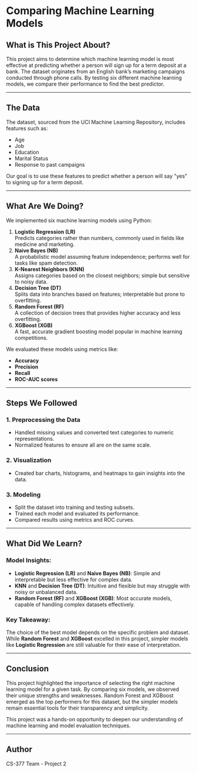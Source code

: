 # Comparing Machine Learning Models

## What is This Project About?
This project aims to determine which machine learning model is most effective at predicting whether a person will sign up for a term deposit at a bank. The dataset originates from an English bank’s marketing campaigns conducted through phone calls. By testing six different machine learning models, we compare their performance to find the best predictor.

---

## The Data
The dataset, sourced from the UCI Machine Learning Repository, includes features such as:
- Age
- Job
- Education
- Marital Status
- Response to past campaigns

Our goal is to use these features to predict whether a person will say "yes" to signing up for a term deposit.

---

## What Are We Doing?
We implemented six machine learning models using Python:
1. **Logistic Regression (LR)**  
   Predicts categories rather than numbers, commonly used in fields like medicine and marketing.
2. **Naive Bayes (NB)**  
   A probabilistic model assuming feature independence; performs well for tasks like spam detection.
3. **K-Nearest Neighbors (KNN)**  
   Assigns categories based on the closest neighbors; simple but sensitive to noisy data.
4. **Decision Tree (DT)**  
   Splits data into branches based on features; interpretable but prone to overfitting.
5. **Random Forest (RF)**  
   A collection of decision trees that provides higher accuracy and less overfitting.
6. **XGBoost (XGB)**  
   A fast, accurate gradient boosting model popular in machine learning competitions.

We evaluated these models using metrics like:
- **Accuracy**
- **Precision**
- **Recall**
- **ROC-AUC scores**

---

## Steps We Followed
### 1. Preprocessing the Data
- Handled missing values and converted text categories to numeric representations.
- Normalized features to ensure all are on the same scale.

### 2. Visualization
- Created bar charts, histograms, and heatmaps to gain insights into the data.

### 3. Modeling
- Split the dataset into training and testing subsets.
- Trained each model and evaluated its performance.
- Compared results using metrics and ROC curves.

---

## What Did We Learn?
### Model Insights:
- **Logistic Regression (LR)** and **Naive Bayes (NB)**: Simple and interpretable but less effective for complex data.
- **KNN** and **Decision Tree (DT)**: Intuitive and flexible but may struggle with noisy or unbalanced data.
- **Random Forest (RF)** and **XGBoost (XGB)**: Most accurate models, capable of handling complex datasets effectively.

### Key Takeaway:
The choice of the best model depends on the specific problem and dataset. While **Random Forest** and **XGBoost** excelled in this project, simpler models like **Logistic Regression** are still valuable for their ease of interpretation.

---

## Conclusion
This project highlighted the importance of selecting the right machine learning model for a given task. By comparing six models, we observed their unique strengths and weaknesses. Random Forest and XGBoost emerged as the top performers for this dataset, but the simpler models remain essential tools for their transparency and simplicity.

This project was a hands-on opportunity to deepen our understanding of machine learning and model evaluation techniques.

---

## Author
CS-377 Team - Project 2
